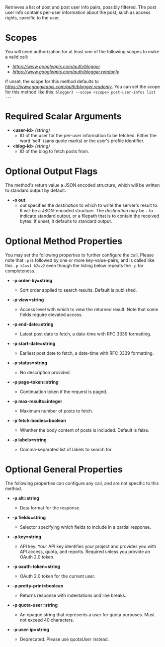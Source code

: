 Retrieves a list of post and post user info pairs, possibly filtered. The post user info contains per-user information about the post, such as access rights, specific to the user.
# Scopes

You will need authorization for at least one of the following scopes to make a valid call:

* *https://www.googleapis.com/auth/blogger*
* *https://www.googleapis.com/auth/blogger.readonly*

If unset, the scope for this method defaults to *https://www.googleapis.com/auth/blogger.readonly*.
You can set the scope for this method like this: `blogger3 --scope <scope> post-user-infos list ...`
# Required Scalar Arguments
* **&lt;user-id&gt;** *(string)*
    - ID of the user for the per-user information to be fetched. Either the word &#39;self&#39; (sans quote marks) or the user&#39;s profile identifier.
* **&lt;blog-id&gt;** *(string)*
    - ID of the blog to fetch posts from.

# Optional Output Flags

The method's return value a JSON encoded structure, which will be written to standard output by default.

* **-o out**
    - *out* specifies the *destination* to which to write the server's result to.
      It will be a JSON-encoded structure.
      The *destination* may be `-` to indicate standard output, or a filepath that is to contain the received bytes.
      If unset, it defaults to standard output.
# Optional Method Properties

You may set the following properties to further configure the call. Please note that `-p` is followed by one 
or more key-value-pairs, and is called like this `-p k1=v1 k2=v2` even though the listing below repeats the
`-p` for completeness.

* **-p order-by=string**
    - Sort order applied to search results. Default is published.

* **-p view=string**
    - Access level with which to view the returned result. Note that some fields require elevated access.

* **-p end-date=string**
    - Latest post date to fetch, a date-time with RFC 3339 formatting.

* **-p start-date=string**
    - Earliest post date to fetch, a date-time with RFC 3339 formatting.

* **-p status=string**
    - No description provided.

* **-p page-token=string**
    - Continuation token if the request is paged.

* **-p max-results=integer**
    - Maximum number of posts to fetch.

* **-p fetch-bodies=boolean**
    - Whether the body content of posts is included. Default is false.

* **-p labels=string**
    - Comma-separated list of labels to search for.

# Optional General Properties

The following properties can configure any call, and are not specific to this method.

* **-p alt=string**
    - Data format for the response.

* **-p fields=string**
    - Selector specifying which fields to include in a partial response.

* **-p key=string**
    - API key. Your API key identifies your project and provides you with API access, quota, and reports. Required unless you provide an OAuth 2.0 token.

* **-p oauth-token=string**
    - OAuth 2.0 token for the current user.

* **-p pretty-print=boolean**
    - Returns response with indentations and line breaks.

* **-p quota-user=string**
    - An opaque string that represents a user for quota purposes. Must not exceed 40 characters.

* **-p user-ip=string**
    - Deprecated. Please use quotaUser instead.
